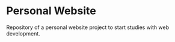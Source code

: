 # Personal Website
 Repository of a personal website project to start studies with web development.
